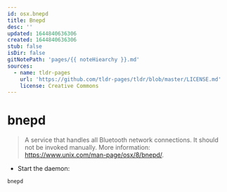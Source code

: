 ```yaml
---
id: osx.bnepd
title: Bnepd
desc: ''
updated: 1644840636306
created: 1644840636306
stub: false
isDir: false
gitNotePath: 'pages/{{ noteHiearchy }}.md'
sources:
  - name: tldr-pages
    url: 'https://github.com/tldr-pages/tldr/blob/master/LICENSE.md'
    license: Creative Commons
---
```

# bnepd

> A service that handles all Bluetooth network connections.
> It should not be invoked manually.
> More information: <https://www.unix.com/man-page/osx/8/bnepd/>.

- Start the daemon:

`bnepd`

